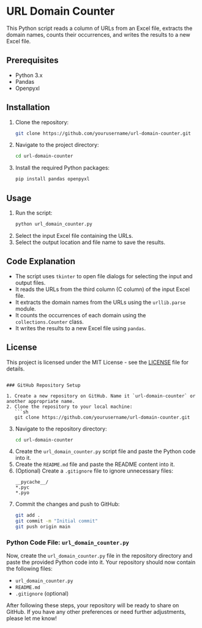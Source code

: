 # URL Domain Counter

This Python script reads a column of URLs from an Excel file, extracts the domain names, counts their occurrences, and writes the results to a new Excel file.

## Prerequisites

- Python 3.x
- Pandas
- Openpyxl

## Installation

1. Clone the repository:
   ```sh
   git clone https://github.com/yourusername/url-domain-counter.git
   ```
2. Navigate to the project directory:
   ```sh
   cd url-domain-counter
   ```
3. Install the required Python packages:
   ```sh
   pip install pandas openpyxl
   ```

## Usage

1. Run the script:
   ```sh
   python url_domain_counter.py
   ```
2. Select the input Excel file containing the URLs.
3. Select the output location and file name to save the results.

## Code Explanation

- The script uses `tkinter` to open file dialogs for selecting the input and output files.
- It reads the URLs from the third column (C column) of the input Excel file.
- It extracts the domain names from the URLs using the `urllib.parse` module.
- It counts the occurrences of each domain using the `collections.Counter` class.
- It writes the results to a new Excel file using `pandas`.

## License

This project is licensed under the MIT License - see the [LICENSE](LICENSE) file for details.

````

### GitHub Repository Setup

1. Create a new repository on GitHub. Name it `url-domain-counter` or another appropriate name.
2. Clone the repository to your local machine:
   ```sh
   git clone https://github.com/yourusername/url-domain-counter.git
````

3. Navigate to the repository directory:
   ```sh
   cd url-domain-counter
   ```
4. Create the `url_domain_counter.py` script file and paste the Python code into it.
5. Create the `README.md` file and paste the README content into it.
6. (Optional) Create a `.gitignore` file to ignore unnecessary files:
   ```plaintext
   __pycache__/
   *.pyc
   *.pyo
   ```
7. Commit the changes and push to GitHub:
   ```sh
   git add .
   git commit -m "Initial commit"
   git push origin main
   ```

### Python Code File: `url_domain_counter.py`

Now, create the `url_domain_counter.py` file in the repository directory and paste the provided Python code into it. Your repository should now contain the following files:

- `url_domain_counter.py`
- `README.md`
- `.gitignore` (optional)

After following these steps, your repository will be ready to share on GitHub. If you have any other preferences or need further adjustments, please let me know!
